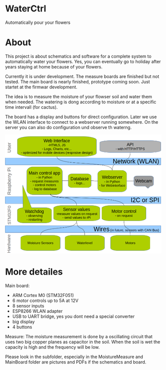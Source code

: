 # WaterCtrl
Automatically pour your flowers

# About
This project is about schematics and software for a complete system to automatically
water your flowers. Yes, you can eventually go to holiday after years staying at home
because of your flowers.

Currently it is under development.
The measure boards are finished but not tested.
The main board is nearly finished, prototype coming soon.
Just startet at the firmwar development.

The idea is to measure the moisture of your flowser soil and water them when needed.
The watering is dong according to moisture or at a specific time intervall (for cactus).

The board has a display and buttons for direct configuration.
Later we use the WLAN interface to connect to a webserver running somewhere.
On the server you can also do configuration und observe th waterng.

![Design](https://raw.githubusercontent.com/janhieber/WaterCtrl/master/doc/Design.png)

# More detailes
Main board:
- ARM Cortex M0 (STM32F051)
- 6 motor controls up to 5A at 12V
- 8 sensor inputs
- ESP8266 WLAN adapter
- USB to UART bridge, yes you dont need a special converter
- big display
- 4 buttons

Measure:
The moisture measurement is done by a oscillating circuit that uses two big copper planes as capacitor in the soil. When the soil is wet the capacity is high and the frequency will be low.

Please look in the subfolder, especially in the MoistureMeasure 
and MainBoard folder are pictures and PDFs if the schematics and board.
